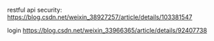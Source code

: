 restful api security: 
https://blog.csdn.net/weixin_38927257/article/details/103381547




login
https://blog.csdn.net/weixin_33966365/article/details/92407738